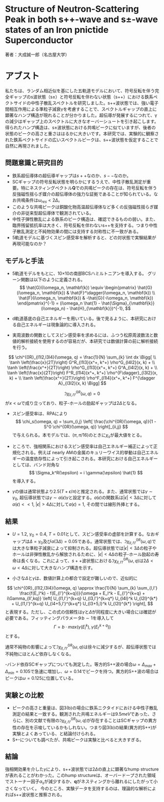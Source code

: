 # Structure of Neutron-Scattering Peak in both s++-wave and s±-wave states of an Iron pnictide Superconductor

著者：大成誠一郎（名古屋大学）

# アブスト
私たちは、ランダム相近似を基にした五軌道モデルにおいて、符号反転を伴う完全ギャップのs波状態（s±）と符号反転を伴わない状態（s++）における鉄系ペクトサイドの中性子散乱スペクトルを研究しました。s++波状態では、強い電子間相互作用による準粒子減衰γを考慮することで、スペクトルギャップの直上に顕著なハンプ構造が現れることが分かりました。超伝導が発展するにつれて、γの減少はギャップ上のスペクトルに大きなオーバーシュートを引き起こします。得られたハンプ構造は、s±波状態における共鳴ピークに似ていますが、後者の状態のピークの高さと重さははるかに大きいです。本研究では、実験的に観察された鉄系ペクトサイドの広いスペクトルピークは、s++波状態を仮定することで自然に再現されました。

## 問題意識と研究目的
- 鉄系超伝導体の超伝導ギャップは$s++$なのか、$s--$なのか。
- SCギャップの符号反転状態を明らかにするうえで、中性子散乱測定が重要。特にネスティングベクトル$\bm{Q}$での共鳴ピークの存在は、符号反転を伴う反強磁性揺らぎ媒介の超伝導体の強力な証拠であることが知られている。なお共鳴条件は$\omega_{res} < 2\Delta$。
- このような共鳴ピークは銅酸化物高温超伝導体など多くの反強磁性揺らぎ媒介の非従来型超伝導体で観測されている。
- 中性子弾性散乱による鉄系のピーク構造は、確認できるものの弱い。また、臨界残留抵抗率は大きく、符号反転を伴わないs++を支持する。つまり中性子散乱測定と不純物効果の間には支持する対称性に不一致がある。
- 5軌道モデルに基づくスピン感受率を解析すると、どの対状態で実験結果が再現可能なのか？

## モデルと手法
- 5軌道モデルをもとに、10×10の南部BCSハミルトニアンを導入する。
グリーン関数は以下のように定義される。
$$
\hat{G}(i\omega_n, \mathbf{k}) \equiv 
\begin{pmatrix}
\hat{G}(i\omega_n, \mathbf{k}) & \hat{F}^\dagger(i\omega_n, \mathbf{k}) \\
\hat{F}(i\omega_n, \mathbf{k}) & -\hat{G}(-i\omega_n, \mathbf{k})
\end{pmatrix}^{-1}
= (i\omega_n \hat{1} - \hat{\Sigma}_{\mathbf{k}}(i\omega_n) - \hat{H}_{\mathbf{k}})^{-1},
$$

- d軌道基底の自己エネルギーを用いている。後で見るように、本研究における自己エネルギーは現象論的に導入される。

- 実周波数の関数としてスピン感受率を求めるには、ふつう松原周波数法と数値的解析接続を使用するのが容易だが、本研究では数値計算の前に解析接続を行う。

$$
\chi^{0R}_{l1l2,l3l4}(\omega, q) = \frac{1}{N} \sum_{k} \int dx \Bigg[ \\
\tanh \left(\frac{x}{2T}\right) G^R_{l1l3}(x^+, k^+) \rho^G_{l4l2}(x, k) + \\
\tanh \left(\frac{x^+}{2T}\right) \rho^G_{l1l3}(x^+, k^+) G^A_{l4l2}(x, k) + \\
\tanh \left(\frac{x}{2T}\right) F^R_{l1l4}(x^+, k^+) \rho^{F\dagger}_{l3l2}(x, k) + \\
\tanh \left(\frac{x^+}{2T}\right) \rho^F_{l1l4}(x^+, k^+) F^{\dagger A}_{l3l2}(x, k) \Bigg]
$$

$$
\Im \chi^{0R}_{ll,l'l'}(\omega, q) = 0
$$
が$x < \omega$で成り立っており、粒子-ホールの励起ギャップは2$\Delta$となる。

- スピン感受率は、RPAにより
$$
\chi_s(\omega, q) = \sum_{i,j} \left[ \frac{\chi^{0R}(\omega, q)}{1 - S^0 \chi^{0R}(\omega, q)} \right]_{ii,jj}
$$
で与えられる。本モデルでは、$(\pi, \pi/16)$のときに$\chi_s$が最大値をとる。

- ところで、強相関系におけるスピン感受率は自己エネルギー補正によって正規化される。例えば nearly AMの金属のキュリーワイス的挙動は自己エネルギーの温度依存性によって引き起こされる。本研究における自己エネルギーとしては、バンド対角な
$$
\Sigma_k^R(\epsilon) = i \gamma(\epsilon) \hat{1}
$$
を導入する。

- $\gamma$の値は通常状態より$2.5(T+\epsilon/\pi)$と推定される。また、通常状態では$\gamma \sim \gamma_0$, 超伝導状態では$\gamma \sim a(\epsilon)\gamma$と設定する。$a(\epsilon)$の関数系は$|\epsilon|<3\Delta$に対して$a(\epsilon)　<< 1$, $|\epsilon| > 4\Delta$に対して$a(\epsilon) = 1$, その間では線形外挿とする。

## 結果
- $U = 1.2$, $\gamma_0 = 0.4$, $T = 0.01$として、スピン感受率の虚部を計算する。なおギャップは$\Delta = \gamma_0$及び$a(3\Delta) = 0.05$である。通常状態では、$\Im \chi^{0R}_{ll,l'l'}(\omega, q)$では大きな準粒子減衰によって抑制される。超伝導状態では$|\epsilon| < 3\Delta$の粒子やホールは非弾性散乱から解放されるために、$|\epsilon| < 4\Delta$の粒子-ホール励起の寿命は長くなる。これによって、$s++$波状態における$\Im \chi^{0R}_{ll,l'l'}(\omega, q)$は$2\Delta < \omega < 4\Delta$に対して大きなハンプ構造を示す。

- 小さな$\Delta$と$\gamma$は、数値計算上の都合で設定が難しいので、近似的に

$$
\chi^{0R}_{l1l2,l3l4}(\omega, q) \approx \frac{1}{N} \sum_{k} \sum_{l,l'} 
\frac{f(E_l^k) - f(E_{l'}^{k+q})}{\omega + E_l^k - E_{l'}^{k+q} + i\Gamma_{ll',kq}}
\left[ 
U_{l1,l'}^{k+q} U_{l3,l'}^{k+q*} U_{l4l}^k U_{l2l}^{k*} + 
U_{l1,l'}^{k+q} U_{l4+5,l'}^{k+q*} U_{l3+5,l}^k U_{l2l}^{k*}
\right],
$$
と表現する。ただし、この式の信頼性は$\gamma$と$\Delta$が同程度に大きい場合には確認が必要である。フィッティングパラメータ$b \sim 1$を導入して
$$
\Gamma = b \cdot max(\gamma(E^{k}_l), \gamma(E^{k+q}_{l'}))
$$
とする。

通常不純物の影響によって$\Im \chi^{0R}_{ll,l'l'}(\omega, q)$は徐々に減少するが、超伝導状態では不純物にほとんど依存しなくなる。

-バンド依存SCギャップについても測定した。等方的S++波の場合$\omega = \Delta_{max}+\Delta_{min} = 0.105$で急速に増加し、$\omega= 0.14$でピークを持つ。異方的S++波の場合はピークは$\omega = 0.125$に位置している。

## 実験との比較
- ピークの高さと重量は、図3(b)の場合に鉄系ニクタイドにおける中性子散乱測定の結果と一致する。観測された共鳴エネルギーは$9.5meV$であった、さらに、別の文献で有限の$\Im \chi^{0R}_{ll,l'l'}(\omega, q)$が存在することはSCギャップの異方性の存在を示唆しているかもしれない。つまり図3(b)の結果(異方的S++)が実験とよくあっている、と結論付けられる。
- S+-についても調べたが、共鳴ピークは実験と比べると大きすぎる。


## 結論
強相関効果を介した$\gamma$により、s++波状態では2$\Delta$の直上に顕著なhump structureが表れることがわかった。このhump structureは、オーバードープされた領域でストーナー因子$\alpha_s$が減少するか、$\bm{q}$がネスティングから離れるにしたがって小さくなっていく。
今のところ、実験データを支持するのは、理論的な解析によればs++波状態と推察される。